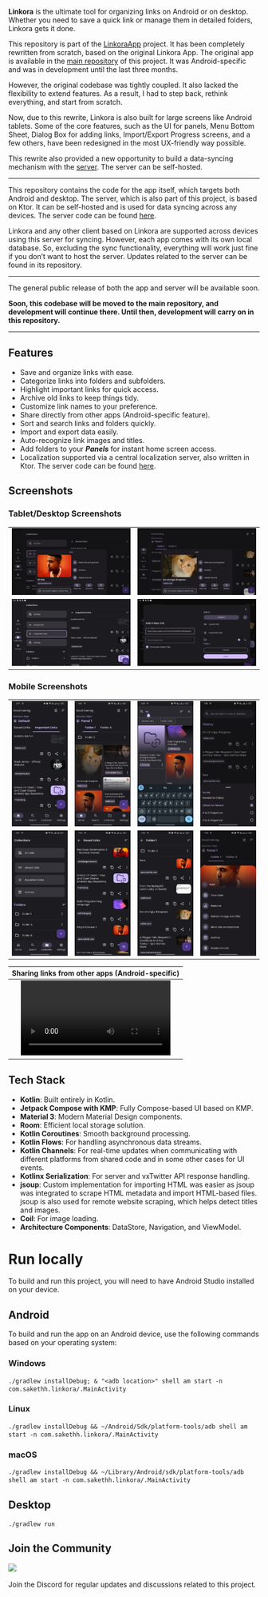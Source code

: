 **Linkora** is the ultimate tool for organizing links on Android or on desktop. Whether you need to
save a quick link or manage them in detailed folders, Linkora gets it done.

This repository is part of the [LinkoraApp](https://github.com/LinkoraApp) project. It has been
completely rewritten from
scratch, based on the original Linkora App. The original app is available in
the [main repository](https://github.com/LinkoraApp/Linkora) of
this project. It was Android-specific and was in development until the last three months.

However, the original codebase was tightly coupled. It also lacked the flexibility to extend
features. As a result, I had to step back, rethink everything, and start from
scratch.

Now, due to this rewrite, Linkora is also built for large screens like Android tablets. Some of the
core features, such as the UI for panels, Menu Bottom Sheet, Dialog Box for adding links,
Import/Export Progress screens, and a few others, have been redesigned in the most UX-friendly way
possible.

This rewrite also provided a new opportunity to build a data-syncing mechanism with
the [server](https://github.com/LinkoraApp/server). The
server can be self-hosted.

---

This repository contains the code for the app itself, which targets both Android and desktop. The
server, which is also part of this project, is based on Ktor. It can be self-hosted and is used for
data syncing across any devices. The server code can be
found [here](https://github.com/LinkoraApp/server).

Linkora and any other client based on Linkora are supported across devices using this server for
syncing. However, each app comes with its own local database. So, excluding the sync functionality,
everything will work just fine if you don’t want to host the server. Updates related to the server
can be found in its repository.

---

The general public release of both the app and server will be available soon.

**Soon, this codebase will be
moved to the main repository, and development will continue there. Until then, development will
carry on in this repository.**

---

## Features

- Save and organize links with ease.
- Categorize links into folders and subfolders.
- Highlight important links for quick access.
- Archive old links to keep things tidy.
- Customize link names to your preference.
- Share directly from other apps (Android-specific feature).
- Sort and search links and folders quickly.
- Import and export data easily.
- Auto-recognize link images and titles.
- Add folders to your **_Panels_** for instant home screen access.
- Localization supported via a central localization server, also written in Ktor. The server code
  can be found [here](https://github.com/LinkoraApp/LinkoraLocalizationServer).

## Screenshots

### Tablet/Desktop Screenshots

|                    |                    |
|--------------------|--------------------|
| ![](assets/t1.png) | ![](assets/t2.png) |
| ![](assets/t3.png) | ![](assets/t5.png) |

### Mobile Screenshots

|                    |                    |                    |                    |
|--------------------|--------------------|--------------------|--------------------|
| ![](assets/m1.png) | ![](assets/m2.png) | ![](assets/m3.png) | ![](assets/m4.png) |
| ![](assets/m5.png) | ![](assets/m6.png) | ![](assets/m7.png) | ![](assets/m8.png) |

|                         Sharing links from other apps     (Android-specific)                          |
|:-----------------------------------------------------------------------------------------------------:|
| <video src="https://github.com/user-attachments/assets/65fdbdb9-83da-4d83-9dd9-2fa3e3504bc0"></video> |

## Tech Stack

- **Kotlin**: Built entirely in Kotlin.
- **Jetpack Compose with KMP**: Fully Compose-based UI based on KMP.
- **Material 3**: Modern Material Design components.
- **Room**: Efficient local storage solution.
- **Kotlin Coroutines**: Smooth background processing.
- **Kotlin Flows**: For handling asynchronous data streams.
- **Kotlin Channels**: For real-time updates when communicating with different platforms from shared
  code and in some other cases for UI events.
- **Kotlinx Serialization**: For server and vxTwitter API response handling.
- **jsoup**: Custom implementation for importing HTML was easier as jsoup was integrated to scrape
  HTML metadata and import HTML-based files. jsoup is also used for remote website scraping, which
  helps detect titles and images.
- **Coil**: For image loading.
- **Architecture Components**: DataStore, Navigation, and ViewModel.

# Run locally

To build and run this project, you will need to have Android Studio installed on your device.

## Android

To build and run the app on an Android device, use the following commands based on your operating
system:

### Windows

```
./gradlew installDebug; & "<adb location>" shell am start -n com.sakethh.linkora/.MainActivity
```

### Linux

```
./gradlew installDebug && ~/Android/Sdk/platform-tools/adb shell am start -n com.sakethh.linkora/.MainActivity
```

### macOS

```
./gradlew installDebug && ~/Library/Android/sdk/platform-tools/adb shell am start -n com.sakethh.linkora/.MainActivity
```

## Desktop

```
./gradlew run
```

## Join the Community

[![](https://discord.com/api/guilds/1214971383352664104/widget.png?style=banner2)](https://discord.gg/ZDBXNtv8MD)

Join the Discord for regular updates and discussions related to this project.
